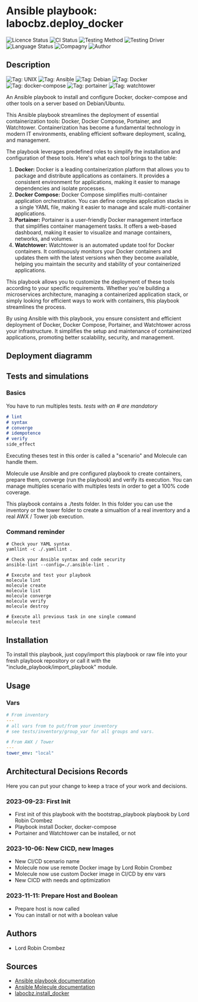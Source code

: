 # Ansible playbook: labocbz.deploy_docker

![Licence Status](https://img.shields.io/badge/licence-MIT-brightgreen)
![CI Status](https://img.shields.io/badge/CI-success-brightgreen)
![Testing Method](https://img.shields.io/badge/Testing%20Method-Ansible%20Molecule-blueviolet)
![Testing Driver](https://img.shields.io/badge/Testing%20Driver-docker-blueviolet)
![Language Status](https://img.shields.io/badge/language-Ansible-red)
![Compagny](https://img.shields.io/badge/Compagny-Labo--CBZ-blue)
![Author](https://img.shields.io/badge/Author-Lord%20Robin%20Crombez-blue)

## Description

![Tag: UNIX](https://img.shields.io/badge/Tech-UNIX-orange)
![Tag: Ansible](https://img.shields.io/badge/Tech-Ansible-orange)
![Tag: Debian](https://img.shields.io/badge/Tech-Debian-orange)
![Tag: Docker](https://img.shields.io/badge/Tech-Docker-orange)
![Tag: docker-compose](https://img.shields.io/badge/Tech-docker--compose-orange)
![Tag: portainer](https://img.shields.io/badge/Tech-portainer-orange)
![Tag: watchtower](https://img.shields.io/badge/Tech-watchtower-orange)

An Ansible playbook to install and configure Docker, docker-compose and other tools on a server based on Debian/Ubuntu.

This Ansible playbook streamlines the deployment of essential containerization tools: Docker, Docker Compose, Portainer, and Watchtower. Containerization has become a fundamental technology in modern IT environments, enabling efficient software deployment, scaling, and management.

The playbook leverages predefined roles to simplify the installation and configuration of these tools. Here's what each tool brings to the table:

1. **Docker:** Docker is a leading containerization platform that allows you to package and distribute applications as containers. It provides a consistent environment for applications, making it easier to manage dependencies and isolate processes.
2. **Docker Compose:** Docker Compose simplifies multi-container application orchestration. You can define complex application stacks in a single YAML file, making it easier to manage and scale multi-container applications.
3. **Portainer:** Portainer is a user-friendly Docker management interface that simplifies container management tasks. It offers a web-based dashboard, making it easier to visualize and manage containers, networks, and volumes.
4. **Watchtower:** Watchtower is an automated update tool for Docker containers. It continuously monitors your Docker containers and updates them with the latest versions when they become available, helping you maintain the security and stability of your containerized applications.

This playbook allows you to customize the deployment of these tools according to your specific requirements. Whether you're building a microservices architecture, managing a containerized application stack, or simply looking for efficient ways to work with containers, this playbook streamlines the process.

By using Ansible with this playbook, you ensure consistent and efficient deployment of Docker, Docker Compose, Portainer, and Watchtower across your infrastructure. It simplifies the setup and maintenance of containerized applications, promoting better scalability, security, and management.

## Deployment diagramm

## Tests and simulations

### Basics

You have to run multiples tests. *tests with an # are mandatory*

```MARKDOWN
# lint
# syntax
# converge
# idempotence
# verify
side_effect
```

Executing theses test in this order is called a "scenario" and Molecule can handle them.

Molecule use Ansible and pre configured playbook to create containers, prepare them, converge (run the playbook) and verify its execution.
You can manage multiples scenario with multiples tests in order to get a 100% code coverage.

This playbook contains a ./tests folder. In this folder you can use the inventory or the tower folder to create a simualtion of a real inventory and a real AWX / Tower job execution.

### Command reminder

```SHELL
# Check your YAML syntax
yamllint -c ./.yamllint .

# Check your Ansible syntax and code security
ansible-lint --config=./.ansible-lint .

# Execute and test your playbook
molecule lint
molecule create
molecule list
molecule converge
molecule verify
molecule destroy

# Execute all previous task in one single command
molecule test
```

## Installation

To install this playbook, just copy/import this playbook or raw file into your fresh playbook repository or call it with the "include_playbook/import_playbook" module.

## Usage

### Vars

```YAML
# From inventory
---
# all vars from to put/from your inventory
# see tests/inventory/group_var for all groups and vars.
```

```YAML
# From AWX / Tower
---
tower_env: "local"
```

## Architectural Decisions Records

Here you can put your change to keep a trace of your work and decisions.

### 2023-09-23: First Init

* First init of this playbook with the bootstrap_playbook playbook by Lord Robin Crombez
* Playbook install Docker, docker-compose
* Portainer and Watchtower can be installed, or not

### 2023-10-06: New CICD, new Images

* New CI/CD scenario name
* Molecule now use remote Docker image by Lord Robin Crombez
* Molecule now use custom Docker image in CI/CD by env vars
* New CICD with needs and optimization

### 2023-11-11: Prepare Host and Boolean

* Prepare host is now called
* You can install or not with a boolean value

## Authors

* Lord Robin Crombez

## Sources

* [Ansible playbook documentation](https://docs.ansible.com/ansible/latest/playbook_guide/playbooks_reuse_playbooks.html)
* [Ansible Molecule documentation](https://molecule.readthedocs.io/)
* [labocbz.install_docker](https://github.com/CBZ-D-velop/Ansible-Role-Labocbz-Install-Docker.git)
